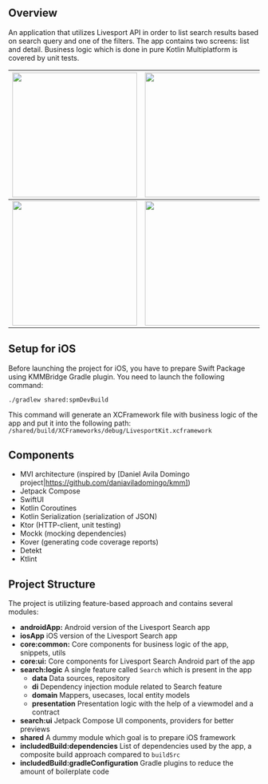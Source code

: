 ## Overview

An application that utilizes Livesport API in order to list search results based on search query and one of the filters.
The app contains two screens: list and detail. Business logic which is done in pure Kotlin Multiplatform is covered by unit tests.

|<image src="assets/screenshot_1.png" width="250px">|<image src="assets/screenshot_2.png" width="250px">|
|---|--|
|<image src="assets/screenshot_3.png" width="250px">|<image src="assets/screenshot_4.png" width="250px">|

## Setup for iOS
Before launching the project for iOS, you have to prepare Swift Package using KMMBridge Gradle plugin.
You need to launch the following command:
```
./gradlew shared:spmDevBuild
```
This command will generate an XCFramework file with business logic of the app and put it into the following path: `/shared/build/XCFrameworks/debug/LivesportKit.xcframework`

## Components
- MVI architecture (inspired by [Daniel Avila Domingo project|https://github.com/daniaviladomingo/kmm])
- Jetpack Compose
- SwiftUI
- Kotlin Coroutines
- Kotlin Serialization (serialization of JSON)
- Ktor (HTTP-client, unit testing)
- Mockk (mocking dependencies)
- Kover (generating code coverage reports)
- Detekt
- Ktlint

## Project Structure
The project is utilizing feature-based approach and contains several modules:
- **androidApp:** Android version of the Livesport Search app
- **iosApp** iOS version of the Livesport Search app
- **core:common:** Core components for business logic of the app, snippets, utils
- **core:ui:** Core components for Livesport Search Android part of the app
- **search:logic** A single feature called `Search` which is present in the app
    - **data** Data sources, repository
    - **di** Dependency injection module related to Search feature
    - **domain** Mappers, usecases, local entity models
    - **presentation** Presentation logic with the help of a viewmodel and a contract
- **search:ui** Jetpack Compose UI components, providers for better previews
- **shared** A dummy module which goal is to prepare iOS framework
- **includedBuild:dependencies** List of dependencies used by the app, a composite build approach compared to `buildSrc`
- **includedBuild:gradleConfiguration** Gradle plugins to reduce the amount of boilerplate code
